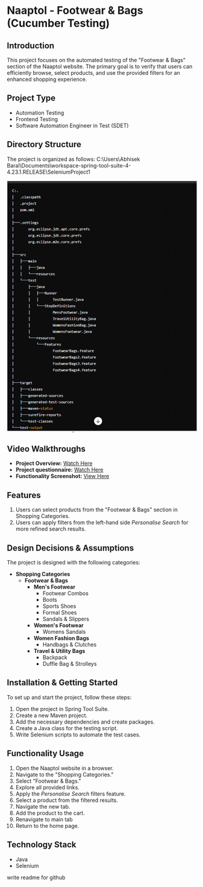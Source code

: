 # Naaptol - Footwear & Bags (Cucumber Testing)

## Introduction

This project focuses on the automated testing of the "Footwear & Bags" section of the Naaptol website. The primary goal is to verify that users can efficiently browse, select products, and use the provided filters for an enhanced shopping experience.

## Project Type

- Automation Testing
- Frontend Testing
- Software Automation Engineer in Test (SDET)

## Directory Structure

The project is organized as follows:
C:\Users\Abhisek Baral\Documents\workspace-spring-tool-suite-4-4.23.1.RELEASE\SeleniumProject1

<img src="Capture2.PNG">

## Video Walkthroughs

- **Project Overview:** [Watch Here](https://youtu.be/sh6sLfoc5pI?si=NQJn_-KvtDZtGE1m)
- **Project questionnaire:** [Watch Here](https://youtu.be/LAWTVI4Wi4M?si=O3eUkzoVhmgTWFyh)
- **Functionality Screenshot:** [View Here](https://drive.google.com/drive/folders/1ipU4h2rKuSLtwfeXn5RcAfHzkWTfO19h?usp=sharing)

## Features

1. Users can select products from the "Footwear & Bags" section in Shopping Categories.
2. Users can apply filters from the left-hand side *Personalise Search* for more refined search results.

## Design Decisions & Assumptions

The project is designed with the following categories:

- **Shopping Categories**
  - **Footwear & Bags**
    - **Men's Footwear**
      - Footwear Combos
      - Boots
      - Sports Shoes
      - Formal Shoes
      - Sandals & Slippers
    - **Women's Footwear**
      - Womens Sandals
    - **Women Fashion Bags**
      - Handbags & Clutches
    - **Travel & Utility Bags**
      - Backpack
      - Duffle Bag & Strolleys

## Installation & Getting Started

To set up and start the project, follow these steps:

1. Open the project in Spring Tool Suite.
2. Create a new Maven project.
3. Add the necessary dependencies and create packages.
4. Create a Java class for the testing script.
5. Write Selenium scripts to automate the test cases.

## Functionality Usage

1. Open the Naaptol website in a browser.
2. Navigate to the "Shopping Categories."
3. Select "Footwear & Bags."
4. Explore all provided links.
5. Apply the *Personalise Search* filters feature.
6. Select a product from the filtered results.
7. Navigate the new tab.
8. Add the product to the cart.
9. Renavigate to main tab
10. Return to the home page.

## Technology Stack

- Java
- Selenium

write readme for github
